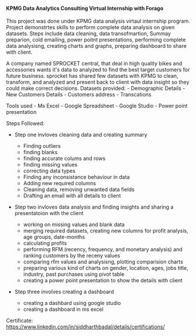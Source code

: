 #### KPMG Data Analytics Consulting Virtual Internship with Forago

This project was done under KPMG data analysis virtaul internship program. Project demonstrtes skills to perform complete data analysis on given datasets. Steps include data cleaning, data transofmartion, Summay preparion, cold emailing, power poitnt presentations, performing complete data analysisng, creating charts and graphs, preparing dashboard to share with client.

A company named SPROCKET central, that deal in high quality bikes and accessories wants it's data to analyzed to find the best target customers for future business. sprocket has shared few datasets with KPMG to clean, transform, and analyzed and present back to client with data insight so they could make correct decisions. Datasets provided: - Demographic Details - New Customers Details - Customers address - Transcations

Tools used - Ms Excel - Google Spreadsheet - Google Studio - Power point presentation

Steps Followed:

-	Step one invloves cleaning data and creating summary
	- Finding outliers
	- finding blanks
	- finding accurate colums and rows
	- finding missing values
	- correcting data types
	- Finding any inconsistance behaviour in data
	- Adding new required columns
	- Cleaning data, removing unwanted data fields
	- Drafting an email with all details to client
	
-	Step two invloves data analysis and finding insights and sharing a presentatoion with the client 
	- working on missing values and blank data
	- merging required datasets, creating new columns for profit analysis, age groups, date-months
	- calculating profits
	- performing RFM (recency, frequency, and monetary analysis) and ranking  customers by the receny values
	- comparing rfm values and analysisng, plotting comparision charts
	- preparing various kind of charts on gender, location, ages, jobs title, industry, past purchases using pivot table
	- creating a power point presentation to show the details with client
	
- 	Step three involves creating a dashboard
	- creating a dashbard using google studio
	- creating a dashboard in ms excel


Certificate: https://www.linkedin.com/in/siddharthbadal/details/certifications/
